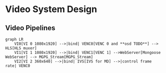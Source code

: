 # Video System Design

## Video Pipelines

```mermaid
graph LR
    VI0[VI 0 1080x1920] -->|bind| VENC0[VENC 0 and **osd TODO**] --> HLS[HLS muxer]
    VI1[VI 1 1080x1920] -->|bind| VENC1[VENC 1] -->WebServer[Mongoose WebServer] --> MGPG_Stream[MGPG_Stream]
    VI2[VI 2 360x640] -->|bind| IVS[IVS for MD] -->|control frame rate| VENC0
```
